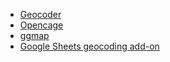 *   [Geocoder](https://geocode.localfocus.nl/)
*   [Opencage](https://ropensci.org/tutorials/opencage_tutorial/)
*   [ggmap](http://zevross.com/blog/2014/03/19/geocoding-with-rs-ggmap-package/)
*   [Google Sheets geocoding add-on](http://willgeary.github.io/data/2016/11/04/Geocoding-with-Google-Sheets.html)
